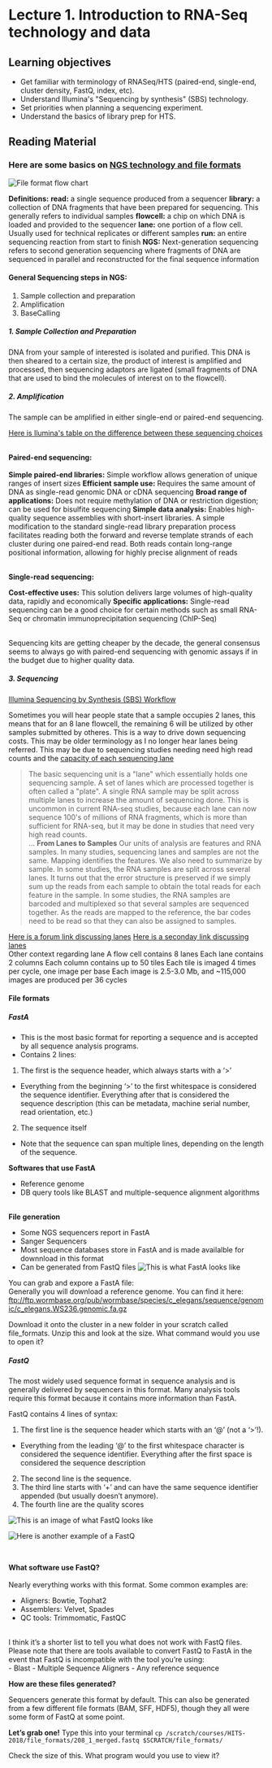 # Lecture 1. Introduction to RNA-Seq technology and data
## Learning objectives
- Get familiar with terminology of RNASeq/HTS (paired-end, single-end, cluster density, FastQ, index, etc).
- Understand Illumina's "Sequencing by synthesis" (SBS) technology.
- Set priorities when planning a sequencing experiment.
- Understand the basics of library prep for HTS.

## Reading Material
### Here are some basics on [NGS technology and file formats](https://learn.gencore.bio.nyu.edu/ngs-file-formats/)
![File format flow chart](./Relative%20links/FileFormatFlowChart.png)

**Definitions:**
**read:** a single sequence produced from a sequencer
**library:** a collection of DNA fragments that have been prepared for sequencing. This generally refers to individual samples
**flowcell:** a chip on which DNA is loaded and provided to the sequencer
**lane:** one portion of a flow cell. Usually used for technical replicates or different samples
**run:** an entire sequencing reaction from start to finish
**NGS:** Next-generation sequencing refers to second generation sequencing where fragments of DNA are sequenced in parallel and reconstructed for the final sequence information

#### General Sequencing steps in NGS:
1. Sample collection and preparation
2. Amplification
3. BaseCalling

##### **1. Sample Collection and Preparation**
DNA from your sample of interested is isolated and purified. This DNA is then sheared to a certain size, the product of interest is amplified and processed, then sequencing adaptors are ligated (small fragments of DNA that are used to bind the molecules of interest on to the flowcell).

##### **2. Amplification**
The sample can be amplified in either single-end or paired-end sequencing. 

[Here is Ilumina's table on the difference between these sequencing choices](https://www.illumina.com/science/technology/next-generation-sequencing/plan-experiments/paired-end-vs-single-read.html)

<br>  **Paired-end sequencing:** <br>  
**Simple paired-end libraries:** Simple workflow allows generation of unique ranges of insert sizes
**Efficient sample use:** Requires the same amount of DNA as single-read genomic DNA or cDNA sequencing
**Broad range of applications:** Does not require methylation of DNA or restriction digestion; can be used for bisulfite sequencing
**Simple data analysis:** Enables high-quality sequence assemblies with short-insert libraries. A simple modification to the standard single-read library preparation process facilitates reading both the forward and reverse template strands of each cluster during one paired-end read. Both reads contain long-range positional information, allowing for highly precise alignment of reads

<br>  **Single-read sequencing:**  <br>  

**Cost-effective uses:** This solution delivers large volumes of high-quality data, rapidly and economically
**Specific applications:** Single-read sequencing can be a good choice for certain methods such as small RNA-Seq or chromatin immunoprecipitation sequencing (ChIP-Seq)

<br>  
Sequencing kits are getting cheaper by the decade, the general consensus seems to always go with paired-end sequencing with genomic assays if in the budget due to higher quality data. <br>  
  
##### **3. Sequencing**
[Illumina Sequencing by Synthesis (SBS) Workflow](https://youtu.be/fCd6B5HRaZ8?si=KBfoI6uNyxmuxgiR)
  
Sometimes you will hear people state that a sample occupies 2 lanes, this means that for an 8 lane flowcell, the remaining 6 will be utilized by other samples submitted by otheres. This is a way to drive down sequencing costs. This may be older terminology as I no longer hear lanes being referred. This may be due to sequencing studies needing need high read counts and the [capacity of each sequencing lane](https://online.stat.psu.edu/stat555/node/13/#:~:text=The%20basic%20sequencing%20unit%20is,the%20amount%20of%20sequencing%20done.)
  
>The basic sequencing unit is a "lane" which essentially holds one sequencing sample.  A set of lanes which are processed together is often called a "plate". A single RNA sample may be split across multiple lanes to increase the amount of sequencing done.  This is uncommon in current RNA-seq studies, because each lane can now sequence 100's of millions of RNA fragments, which is more than sufficient for RNA-seq, but it may be done in studies that need very high read counts.  
>...
> **From Lanes to Samples**
>Our units of analysis are features and RNA samples.  In many studies, sequencing lanes and samples are not the same.  Mapping identifies the features.  We also need to summarize by sample. In some studies, the RNA samples are split across several lanes.  It turns out that the error structure is preserved if we simply sum up the reads from each sample to obtain the total reads for each feature in the sample. In some studies, the RNA samples are barcoded and multiplexed so that several samples are sequenced together.  As the reads are mapped to the reference, the bar codes need to be read so that they can also be assigned to samples.


[Here is a forum link discussing lanes](https://www.biostars.org/p/48906/)
[Here is a seconday link discussing lanes](https://bioinformatics.stackexchange.com/questions/4564/relationship-between-sequencing-lane-and-ngs-dataset)
  <br>
Other context regarding lane
A flow cell contains 8 lanes
Each lane contains 2 columns
Each column contains up to 50 tiles
Each tile is imaged 4 times per cycle, one image per base
Each image is 2.5-3.0 Mb, and ~115,000 images are produced per 36 cycles

#### File formats
##### **FastA**
- This is the most basic format for reporting a sequence and is accepted by all sequence analysis programs.
- Contains 2 lines:
1. The first is the sequence header, which always starts with a ‘>’
- Everything from the beginning ‘>’ to the first whitespace is considered the sequence identifier. Everything after that is considered the sequence description (this can be metadata, machine serial number, read orientation, etc.)
2. The sequence itself 
- Note that the sequence can span multiple lines, depending on the length of the sequence.
  
**Softwares that use FastA** <br>  
- Reference genome
- DB query tools like BLAST and multiple-sequence alignment algorithms

<br>  **File generation**  <br>  
- Some NGS sequencers report in FastA
- Sanger Sequencers
- Most sequence databases store in FastA and is made availalble for downnload in this format
- Can be generated from FastQ files
![This is what FastA looks like](Relativelinks/fastaPic.png)
  
You can grab and expore a FastA file:  
Generally you will download a reference genome. You can find it here: ftp://ftp.wormbase.org/pub/wormbase/species/c_elegans/sequence/genomic/c_elegans.WS236.genomic.fa.gz
  
Download it onto the cluster in a new folder in your scratch called file_formats. Unzip this and look at the size. What command would you use to open it?
  
##### **FastQ**  <br>  
The most widely used sequence format in sequence analysis and is generally delivered by sequencers in this format. Many analysis tools require this format because it contains more information than FastA.
  
FastQ contains 4 lines of syntax:  
1. The first line is the sequence header which starts with an ‘@’ (not a ‘>’!).
- Everything from the leading ‘@’ to the first whitespace character is considered the sequence identifier. Everything after the first space is considered the sequence description
2. The second line is the sequence.
3. The third line starts with ‘+’ and can have the same sequence identifier appended (but usually doesn’t anymore).
4. The fourth line are the quality scores

![This is an image of what FastQ looks like](Relativelinks/fastqPic.png)

![Here is another example of a FastQ](Relativelinks/fastqPic2.png)

<br>  

**What software use FastQ?**
<br>  
Nearly everything works with this format. Some common examples are:
- Aligners: Bowtie, Tophat2
- Assemblers: Velvet, Spades
- QC tools: Trimmomatic, FastQC
<br>  
I think it’s a shorter list to tell you what does not work with FastQ files. Please note that there are tools available to convert FastQ to FastA in the event that FastQ is incompatible with the tool you’re using:
<br>  
- Blast
- Multiple Sequence Aligners
- Any reference sequence
<br>  

**How are these files generated?**
<br>  

Sequencers generate this format by default.
This can also be generated from a few different file formats (BAM, SFF, HDF5), though they all were some form of FastQ at some point.
<br>  

**Let’s grab one!**
Type this into your terminal
`cp /scratch/courses/HITS-2018/file_formats/208_1_merged.fastq $SCRATCH/file_formats/`

Check the size of this. What program would you use to view it?

